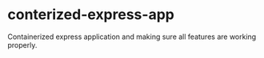 # conterized-express-app
Containerized express application and making sure all features are working properly.
